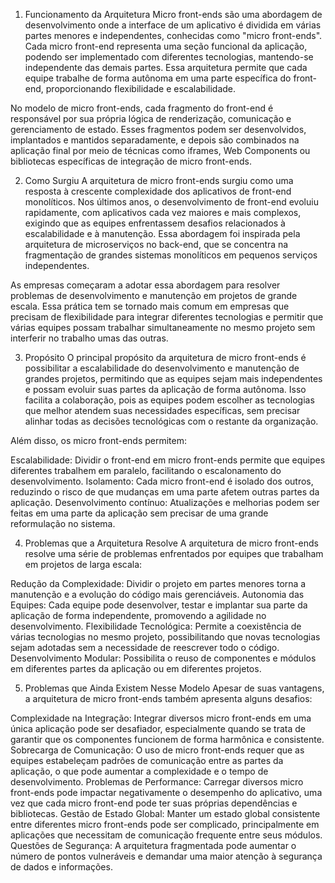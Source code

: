 1. Funcionamento da Arquitetura
Micro front-ends são uma abordagem de desenvolvimento onde a interface de um aplicativo é dividida em várias partes menores e independentes, conhecidas como "micro front-ends". Cada micro front-end representa uma seção funcional da aplicação, podendo ser implementado com diferentes tecnologias, mantendo-se independente das demais partes. Essa arquitetura permite que cada equipe trabalhe de forma autônoma em uma parte específica do front-end, proporcionando flexibilidade e escalabilidade.

No modelo de micro front-ends, cada fragmento do front-end é responsável por sua própria lógica de renderização, comunicação e gerenciamento de estado. Esses fragmentos podem ser desenvolvidos, implantados e mantidos separadamente, e depois são combinados na aplicação final por meio de técnicas como iframes, Web Components ou bibliotecas específicas de integração de micro front-ends.

2. Como Surgiu
A arquitetura de micro front-ends surgiu como uma resposta à crescente complexidade dos aplicativos de front-end monolíticos. Nos últimos anos, o desenvolvimento de front-end evoluiu rapidamente, com aplicativos cada vez maiores e mais complexos, exigindo que as equipes enfrentassem desafios relacionados à escalabilidade e à manutenção. Essa abordagem foi inspirada pela arquitetura de microserviços no back-end, que se concentra na fragmentação de grandes sistemas monolíticos em pequenos serviços independentes.

As empresas começaram a adotar essa abordagem para resolver problemas de desenvolvimento e manutenção em projetos de grande escala. Essa prática tem se tornado mais comum em empresas que precisam de flexibilidade para integrar diferentes tecnologias e permitir que várias equipes possam trabalhar simultaneamente no mesmo projeto sem interferir no trabalho umas das outras.

3. Propósito
O principal propósito da arquitetura de micro front-ends é possibilitar a escalabilidade do desenvolvimento e manutenção de grandes projetos, permitindo que as equipes sejam mais independentes e possam evoluir suas partes da aplicação de forma autônoma. Isso facilita a colaboração, pois as equipes podem escolher as tecnologias que melhor atendem suas necessidades específicas, sem precisar alinhar todas as decisões tecnológicas com o restante da organização.

Além disso, os micro front-ends permitem:

Escalabilidade: Dividir o front-end em micro front-ends permite que equipes diferentes trabalhem em paralelo, facilitando o escalonamento do desenvolvimento.
Isolamento: Cada micro front-end é isolado dos outros, reduzindo o risco de que mudanças em uma parte afetem outras partes da aplicação.
Desenvolvimento contínuo: Atualizações e melhorias podem ser feitas em uma parte da aplicação sem precisar de uma grande reformulação no sistema.

4. Problemas que a Arquitetura Resolve
A arquitetura de micro front-ends resolve uma série de problemas enfrentados por equipes que trabalham em projetos de larga escala:

Redução da Complexidade: Dividir o projeto em partes menores torna a manutenção e a evolução do código mais gerenciáveis.
Autonomia das Equipes: Cada equipe pode desenvolver, testar e implantar sua parte da aplicação de forma independente, promovendo a agilidade no desenvolvimento.
Flexibilidade Tecnológica: Permite a coexistência de várias tecnologias no mesmo projeto, possibilitando que novas tecnologias sejam adotadas sem a necessidade de reescrever todo o código.
Desenvolvimento Modular: Possibilita o reuso de componentes e módulos em diferentes partes da aplicação ou em diferentes projetos.

5. Problemas que Ainda Existem Nesse Modelo
Apesar de suas vantagens, a arquitetura de micro front-ends também apresenta alguns desafios:

Complexidade na Integração: Integrar diversos micro front-ends em uma única aplicação pode ser desafiador, especialmente quando se trata de garantir que os componentes funcionem de forma harmônica e consistente.
Sobrecarga de Comunicação: O uso de micro front-ends requer que as equipes estabeleçam padrões de comunicação entre as partes da aplicação, o que pode aumentar a complexidade e o tempo de desenvolvimento.
Problemas de Performance: Carregar diversos micro front-ends pode impactar negativamente o desempenho do aplicativo, uma vez que cada micro front-end pode ter suas próprias dependências e bibliotecas.
Gestão de Estado Global: Manter um estado global consistente entre diferentes micro front-ends pode ser complicado, principalmente em aplicações que necessitam de comunicação frequente entre seus módulos.
Questões de Segurança: A arquitetura fragmentada pode aumentar o número de pontos vulneráveis e demandar uma maior atenção à segurança de dados e informações.
